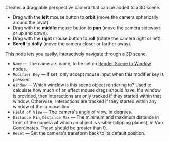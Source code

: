 Creates a draggable perspective camera that can be added to a 3D scene.

   - Drag with the **left** mouse button to **orbit** (move the camera spherically around the pivot).
   - Drag with the **middle** mouse button to **pan** (move the camera sideways or up and down).
   - Drag with the **right** mouse button to **roll** (rotate the camera right or left).
   - **Scroll** to **dolly** (move the camera closer or farther away).

This node lets you easily, interactively navigate through a 3D scene.

   - `Name` — The camera's name, to be set on [Render Scene to Window](vuo-node://vuo.scene.render.window) nodes.
   - `Modifier Key` — If set, only accept mouse input when this modifier key is pressed.
   - `Window` — Which window is this scene object rendering to?  Used to calculate how much of an effect mouse drags should have. If a window is provided, then interactions are only tracked if they started within that window. Otherwise, interactions are tracked if they started within any window of the composition.
   - `Field of View` — The camera's [angle of view](https://en.wikipedia.org/wiki/Angle_of_view), in degrees.
   - `Distance Min`, `Distance Max` — The minimum and maximum distance in front of the camera at which an object is visible (clipping planes), in Vuo Coordinates. These should be greater than 0. 
   - `Reset` — Set the camera's transform back to its default position.
